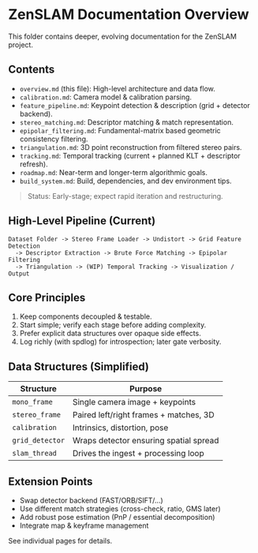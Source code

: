 # ZenSLAM Documentation Overview

This folder contains deeper, evolving documentation for the ZenSLAM project.

## Contents

- `overview.md` (this file): High-level architecture and data flow.
- `calibration.md`: Camera model & calibration parsing.
- `feature_pipeline.md`: Keypoint detection & description (grid + detector backend).
- `stereo_matching.md`: Descriptor matching & match representation.
- `epipolar_filtering.md`: Fundamental-matrix based geometric consistency filtering.
- `triangulation.md`: 3D point reconstruction from filtered stereo pairs.
- `tracking.md`: Temporal tracking (current + planned KLT + descriptor refresh).
- `roadmap.md`: Near-term and longer-term algorithmic goals.
- `build_system.md`: Build, dependencies, and dev environment tips.

> Status: Early-stage; expect rapid iteration and restructuring.

## High-Level Pipeline (Current)

```
Dataset Folder -> Stereo Frame Loader -> Undistort -> Grid Feature Detection
  -> Descriptor Extraction -> Brute Force Matching -> Epipolar Filtering
  -> Triangulation -> (WIP) Temporal Tracking -> Visualization / Output
```

## Core Principles

1. Keep components decoupled & testable.
2. Start simple; verify each stage before adding complexity.
3. Prefer explicit data structures over opaque side effects.
4. Log richly (with spdlog) for introspection; later gate verbosity.

## Data Structures (Simplified)

| Structure        | Purpose                                 |
|------------------|-----------------------------------------|
| `mono_frame`     | Single camera image + keypoints         |
| `stereo_frame`   | Paired left/right frames + matches, 3D  |
| `calibration`    | Intrinsics, distortion, pose            |
| `grid_detector`  | Wraps detector ensuring spatial spread  |
| `slam_thread`    | Drives the ingest + processing loop     |

## Extension Points

- Swap detector backend (FAST/ORB/SIFT/…)
- Use different match strategies (cross-check, ratio, GMS later)
- Add robust pose estimation (PnP / essential decomposition)
- Integrate map & keyframe management

See individual pages for details.
